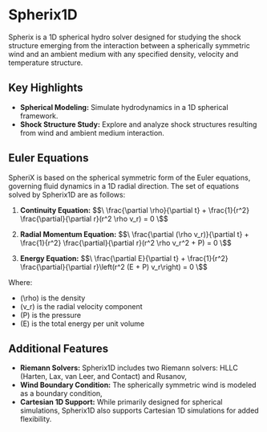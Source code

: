 # Spherix1D
Spherix is a 1D spherical hydro solver designed for studying the shock structure emerging from the interaction between a spherically symmetric wind and an ambient medium with any specified density, velocity and temperature structure.

## Key Highlights

- **Spherical Modeling:** Simulate hydrodynamics in a 1D spherical framework.
- **Shock Structure Study:** Explore and analyze shock structures resulting from wind and ambient medium interaction.

## Euler Equations
SpheriX is based on the spherical symmetric form of the Euler equations, governing fluid dynamics in a 1D radial direction. The set of equations solved by Spherix1D are as follows:

1. **Continuity Equation:**
   $$\ \frac{\partial \rho}{\partial t} + \frac{1}{r^2} \frac{\partial}{\partial r}(r^2 \rho v_r) = 0 \$$

2. **Radial Momentum Equation:**
   $$\ \frac{\partial (\rho v_r)}{\partial t} + \frac{1}{r^2} \frac{\partial}{\partial r}(r^2 \rho v_r^2 + P) = 0 \$$

3. **Energy Equation:**
   $$\ \frac{\partial E}{\partial t} + \frac{1}{r^2} \frac{\partial}{\partial r}\left(r^2 (E + P) v_r\right) = 0 \$$

Where:
- \(\rho\) is the density
- \(v_r\) is the radial velocity component
- \(P\) is the pressure
- \(E\) is the total energy per unit volume

## Additional Features

- **Riemann Solvers:** Spherix1D includes two Riemann solvers: HLLC (Harten, Lax, van Leer, and Contact) and Rusanov,
- **Wind Boundary Condition:** The spherically symmetric wind is modeled as a boundary condition,
- **Cartesian 1D Support:** While primarily designed for spherical simulations, Spherix1D also supports Cartesian 1D simulations for added flexibility.
